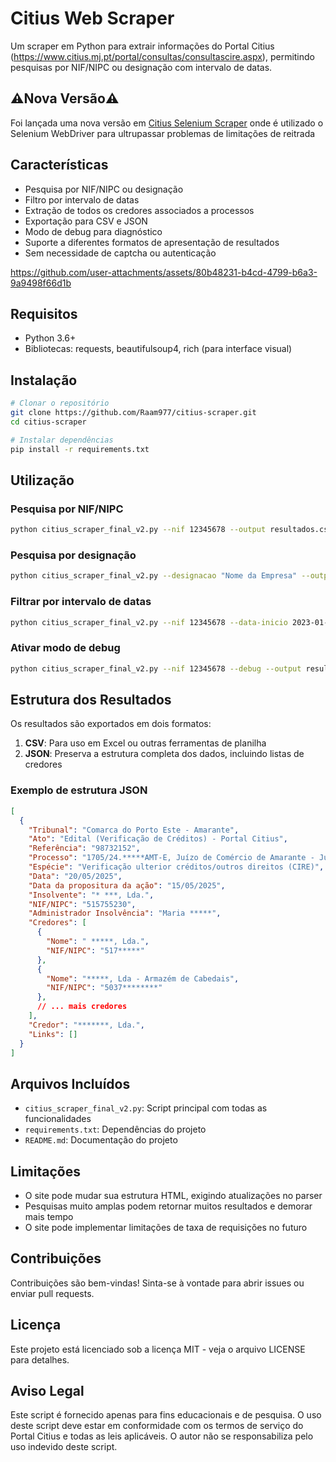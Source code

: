 # Citius Web Scraper

Um scraper em Python para extrair informações do Portal Citius (https://www.citius.mj.pt/portal/consultas/consultascire.aspx), permitindo pesquisas por NIF/NIPC ou designação com intervalo de datas.


## ⚠️Nova Versão⚠️

Foi lançada uma nova versão em [Citius Selenium Scraper](https://github.com/Raam977/citius-selenium-scraper) onde é utilizado o Selenium WebDriver para ultrupassar problemas de limitações de reitrada
## Características

- Pesquisa por NIF/NIPC ou designação
- Filtro por intervalo de datas
- Extração de todos os credores associados a processos
- Exportação para CSV e JSON
- Modo de debug para diagnóstico
- Suporte a diferentes formatos de apresentação de resultados
- Sem necessidade de captcha ou autenticação


https://github.com/user-attachments/assets/80b48231-b4cd-4799-b6a3-9a9498f66d1b


## Requisitos

- Python 3.6+
- Bibliotecas: requests, beautifulsoup4, rich (para interface visual)

## Instalação

```bash
# Clonar o repositório
git clone https://github.com/Raam977/citius-scraper.git
cd citius-scraper

# Instalar dependências
pip install -r requirements.txt
```

## Utilização

### Pesquisa por NIF/NIPC

```bash
python citius_scraper_final_v2.py --nif 12345678 --output resultados.csv
```

### Pesquisa por designação

```bash
python citius_scraper_final_v2.py --designacao "Nome da Empresa" --output resultados.csv
```

### Filtrar por intervalo de datas

```bash
python citius_scraper_final_v2.py --nif 12345678 --data-inicio 2023-01-01 --data-fim 2023-12-31 --output resultados.csv
```

### Ativar modo de debug

```bash
python citius_scraper_final_v2.py --nif 12345678 --debug --output resultados.csv
```

## Estrutura dos Resultados

Os resultados são exportados em dois formatos:

1. **CSV**: Para uso em Excel ou outras ferramentas de planilha
2. **JSON**: Preserva a estrutura completa dos dados, incluindo listas de credores

### Exemplo de estrutura JSON

```json
[
  {
    "Tribunal": "Comarca do Porto Este - Amarante",
    "Ato": "Edital (Verificação de Créditos) - Portal Citius",
    "Referência": "98732152",
    "Processo": "1705/24.*****AMT-E, Juízo de Comércio de Amarante - Juiz 1",
    "Espécie": "Verificação ulterior créditos/outros direitos (CIRE)",
    "Data": "20/05/2025",
    "Data da propositura da ação": "15/05/2025",
    "Insolvente": "* ***, Lda.",
    "NIF/NIPC": "515755230",
    "Administrador Insolvência": "Maria *****",
    "Credores": [
      {
        "Nome": " *****, Lda.",
        "NIF/NIPC": "517*****"
      },
      {
        "Nome": "*****, Lda - Armazém de Cabedais",
        "NIF/NIPC": "5037********"
      },
      // ... mais credores
    ],
    "Credor": "*******, Lda.",
    "Links": []
  }
]
```

## Arquivos Incluídos

- `citius_scraper_final_v2.py`: Script principal com todas as funcionalidades
- `requirements.txt`: Dependências do projeto
- `README.md`: Documentação do projeto

## Limitações

- O site pode mudar sua estrutura HTML, exigindo atualizações no parser
- Pesquisas muito amplas podem retornar muitos resultados e demorar mais tempo
- O site pode implementar limitações de taxa de requisições no futuro

## Contribuições

Contribuições são bem-vindas! Sinta-se à vontade para abrir issues ou enviar pull requests.

## Licença

Este projeto está licenciado sob a licença MIT - veja o arquivo LICENSE para detalhes.

## Aviso Legal

Este script é fornecido apenas para fins educacionais e de pesquisa. O uso deste script deve estar em conformidade com os termos de serviço do Portal Citius e todas as leis aplicáveis. O autor não se responsabiliza pelo uso indevido deste script.
